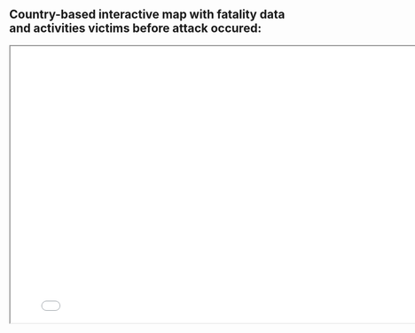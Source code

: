 <!DOCTYPE html>
<html lang="en">

<Body>
   <section class="section">
      <div class="container">
         <div class="row">
            <div class="col-xs-12 col-lg-4 col-md-4 col-sm-6 text-center">
               <h2> Country-based interactive map with fatality data and activities victims before attack occured: </h2>
            </div>
         </div>
      </div>
   <section>
                        

  <iframe src="Global-Shark-Attacks-Map.html" height="500" width="800"></iframe>
<Body>
